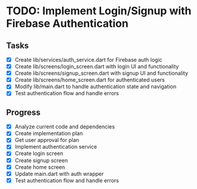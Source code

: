 # TODO: Implement Login/Signup with Firebase Authentication

## Tasks
- [x] Create lib/services/auth_service.dart for Firebase auth logic
- [x] Create lib/screens/login_screen.dart with login UI and functionality
- [x] Create lib/screens/signup_screen.dart with signup UI and functionality
- [x] Create lib/screens/home_screen.dart for authenticated users
- [x] Modify lib/main.dart to handle authentication state and navigation
- [x] Test authentication flow and handle errors

## Progress
- [x] Analyze current code and dependencies
- [x] Create implementation plan
- [x] Get user approval for plan
- [x] Implement authentication service
- [x] Create login screen
- [x] Create signup screen
- [x] Create home screen
- [x] Update main.dart with auth wrapper
- [x] Test authentication flow and handle errors
